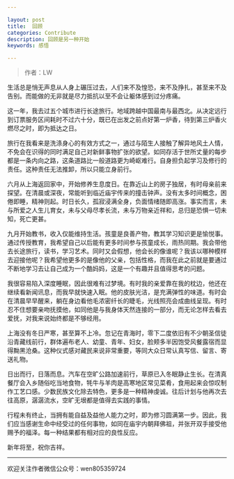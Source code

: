 ```yaml
---

layout: post
title:  回顾
categories: Contribute
description: 回顾是另一种开始
keywords: 感悟

---
```

> 作者：LW



生活总是悄无声息从人身上碾压过去，人们来不及惶恐，来不及挣扎，甚至来不及告别。而能做的无非就是尽力抵抗以至不会让躯体感到过分疼痛。﻿﻿

这一年，我去过五个城市进行长途旅行。地域跨越中国最南与最西北。从决定远行到订票服务区间耗时不过六十分，既已在出发之前点好第一炉香，待到第三炉香火燃尽之时，即为抵达之日。﻿﻿

旅行在我看来是洗涤身心的有效方式之一，通过与陌生人接触了解异地风土人情，不免会在识得的同时满足自己对新鲜事物扩张的欲望。如同存活于世所丈量的每步都是一条内向之路，这条道路比一般道路更为崎岖难行。自身担负起学习及修行的责任。这种责任无法推卸，所以只能立身前行。﻿﻿

六月从上海返回家中，开始修养生息度日。在靠近山上的房子独居，有时母亲前来探望。在清晨或深夜，常能听到临近庙宇传来的撞击钟声。没有太多时间概念，困倦即睡，精神则起。时日长久，孤寂浸满全身，负面情绪随即高涨。事实而言，未与所爱之人生儿育女，未与父母尽孝长流，未与万物亲近祥和，总归是恐惧一切未知，死亡更甚。﻿﻿

九月开始教书，收入仅能维持生活。孩童是良善产物，教其学习知识更是愉悦事。通过传授教育，我希望自己以后能有更多时间参与孩童成长，雨热同期。我会带他去长途旅行，读书，学习艺术。同时又会假想，他会长的像谁呢？我该以哪种模样去迎接他呢？我希望他更多的是像他的父亲，包括性格，而我在此之前就是要通过不断地学习去让自己成为一个酷妈妈，这是一个有趣并且值得思考的问题。﻿﻿

我很容易陷入深度睡眠，因此很难有过梦境。有时我的亲爱靠在我的枕边，他还在继续看新闻讯息，而我早就快速入眠。他的皮肤光洁，是充满弹性的味道。有时会在清晨早早醒来，躺在身边看他毛浓密纤长的睫毛，光线照亮会成曲线呈现。有时忍不住想要亲吻抚摸他，如同他是与我身体天然连接的一部分，而无论怎样去看去爱抚，对我来说始终都是不够经用。﻿﻿

上海没有冬日严寒，甚至算不上冷。忽记在青海时，零下二度依旧有不少朝圣信徒沿青藏线前行，群体遍布老人、幼童、青年、妇女，脸颊多半因饱受风餐露宿而显得黝黑沧桑。这种仪式感对藏民来说非常重要，等同大众日常认真写信、留言、寄送礼物。﻿﻿

日出而行，日落而息。汽车在空旷公路加速前行，草原已入冬眠静止生长。在清真餐厅会入乡随俗吃当地食物，牦牛与羊肉是高寒地区常见菜肴，食用起来会惊叹制作工艺口感。少数民族文化除去特色，更多是一种精神虔诚。往后计划与他再次去往高原，潺潺流水，空旷无垠都是值得去实践的事情。﻿﻿

行程未有终止，当拥有能自益及益他人能力之时，即为修习圆满第一步。因此，我们应当感谢生命中经受过的任何事物，如同在庙宇内朝拜佛祖，并张开双手接受他赐予的福泽。每一种结果都有相对应的良性反应。﻿﻿

新年将至，祝你吉祥。﻿

***
欢迎关注作者微信公众号：wen805359724